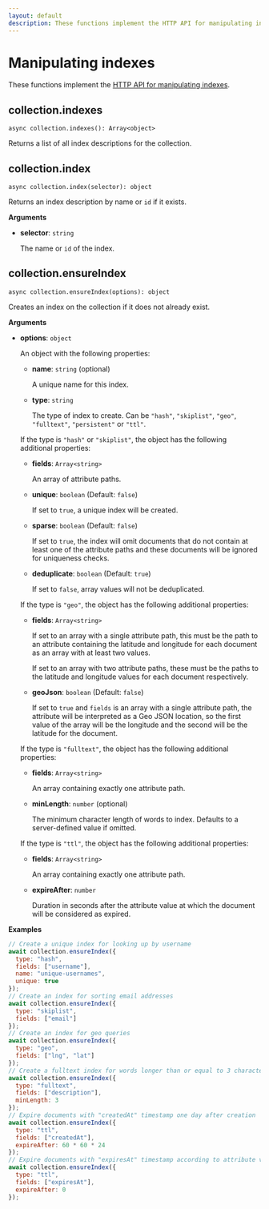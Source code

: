 ```yaml
---
layout: default
description: These functions implement the HTTP API for manipulating indexes
---
```

# Manipulating indexes

These functions implement the
[HTTP API for manipulating indexes](../http/indexes.html).

## collection.indexes

`async collection.indexes(): Array<object>`

Returns a list of all index descriptions for the collection.

## collection.index

`async collection.index(selector): object`

Returns an index description by name or `id` if it exists.

**Arguments**

- **selector**: `string`

  The name or `id` of the index.

## collection.ensureIndex

`async collection.ensureIndex(options): object`

Creates an index on the collection if it does not already exist.

**Arguments**

- **options**: `object`

  An object with the following properties:

  - **name**: `string` (optional)

    A unique name for this index.

  - **type**: `string`

    The type of index to create.
    Can be `"hash"`, `"skiplist"`, `"geo"`, `"fulltext"`, `"persistent"`
    or `"ttl"`.

  If the type is `"hash"` or `"skiplist"`, the object has the following additional properties:

  - **fields**: `Array<string>`

    An array of attribute paths.

  - **unique**: `boolean` (Default: `false`)

    If set to `true`, a unique index will be created.

  - **sparse**: `boolean` (Default: `false`)

    If set to `true`, the index will omit documents that do not contain at
    least one of the attribute paths and these documents will be ignored for
    uniqueness checks.

  - **deduplicate**: `boolean` (Default: `true`)

    If set to `false`, array values will not be deduplicated.

  If the type is `"geo"`, the object has the following additional properties:

  - **fields**: `Array<string>`

    If set to an array with a single attribute path, this must be the path
    to an attribute containing the latitude and longitude for each document
    as an array with at least two values.

    If set to an array with two attribute paths, these must be the paths to
    the latitude and longitude values for each document respectively.

  - **geoJson**: `boolean` (Default: `false`)

    If set to `true` and `fields` is an array with a single attribute path,
    the attribute will be interpreted as a Geo JSON location, so the first
    value of the array will be the longitude and the second will be the
    latitude for the document.

  If the type is `"fulltext"`, the object has the following additional properties:

  - **fields**: `Array<string>`

    An array containing exactly one attribute path.

  - **minLength**: `number` (optional)

    The minimum character length of words to index. Defaults to a
    server-defined value if omitted.

  If the type is `"ttl"`, the object has the following additional properties:

  - **fields**: `Array<string>`

    An array containing exactly one attribute path.

  - **expireAfter**: `number`

    Duration in seconds after the attribute value at which the document will
    be considered as expired.

**Examples**

```js
// Create a unique index for looking up by username
await collection.ensureIndex({
  type: "hash",
  fields: ["username"],
  name: "unique-usernames",
  unique: true
});
// Create an index for sorting email addresses
await collection.ensureIndex({
  type: "skiplist",
  fields: ["email"]
});
// Create an index for geo queries
await collection.ensureIndex({
  type: "geo",
  fields: ["lng", "lat"]
});
// Create a fulltext index for words longer than or equal to 3 characters
await collection.ensureIndex({
  type: "fulltext",
  fields: ["description"],
  minLength: 3
});
// Expire documents with "createdAt" timestamp one day after creation
await collection.ensureIndex({
  type: "ttl",
  fields: ["createdAt"],
  expireAfter: 60 * 60 * 24
});
// Expire documents with "expiresAt" timestamp according to attribute value
await collection.ensureIndex({
  type: "ttl",
  fields: ["expiresAt"],
  expireAfter: 0
});
```
